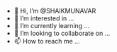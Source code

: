 - 👋 Hi, I’m @SHAIKMUNAVAR
- 👀 I’m interested in ...
- 🌱 I’m currently learning ...
- 💞️ I’m looking to collaborate on ...
- 📫 How to reach me ...

<!---
SHAIKMUNAVAR/SHAIKMUNAVAR is a ✨ special ✨ repository because its `README.md` (this file) appears on your GitHub profile.
You can click the Preview link to take a look at your changes.
--->
